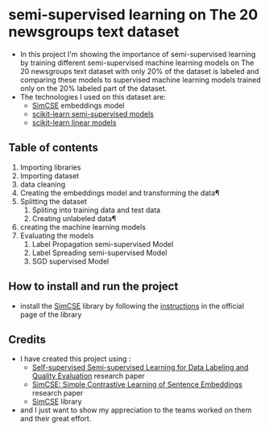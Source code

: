 # semi-supervised learning on The 20 newsgroups text dataset
- In this project I'm showing the importance of semi-supervised learning by training different semi-supervised machine learning models on The 20 newsgroups text dataset with only 20% of the dataset is labeled and comparing these models to supervised machine learning models trained only on the 20% labeled part of the dataset.
- The technologies I used on this dataset are:
    - [SimCSE](https://github.com/princeton-nlp/SimCSE) embeddings model
    - [scikit-learn semi-supervised models](https://scikit-learn.org/stable/modules/classes.html#module-sklearn.semi_supervised)
    - [scikit-learn linear models](https://scikit-learn.org/stable/modules/classes.html#module-sklearn.linear_model)
## Table of contents
1. Importing libraries
2. Importing dataset
3. data cleaning
4. Creating the embeddings model and transforming the data¶
5. Splitting the dataset
    1. Spliting into training data and test data
    2. Creating unlabeled data¶
6. creating the machine learning models
7. Evaluating the models
    1. Label Propagation semi-supervised Model
    2. Label Spreading semi-supervised Model
    3. SGD supervised Model

## How to install and run the project
- install the [SimCSE](https://github.com/princeton-nlp/SimCSE) library by following the [instructions](https://github.com/princeton-nlp/SimCSE/wiki/Installation) in the official page of the library

## Credits
- I have created this project using :
    - [Self-supervised Semi-supervised Learning for Data Labeling and Quality Evaluation](https://arxiv.org/abs/2111.10932) research paper
    - [SimCSE: Simple Contrastive Learning of Sentence Embeddings](https://arxiv.org/abs/2104.08821) research paper
    - [SimCSE](https://github.com/princeton-nlp/SimCSE) library
- and I just want to show my appreciation to the teams worked on them and their great effort.

